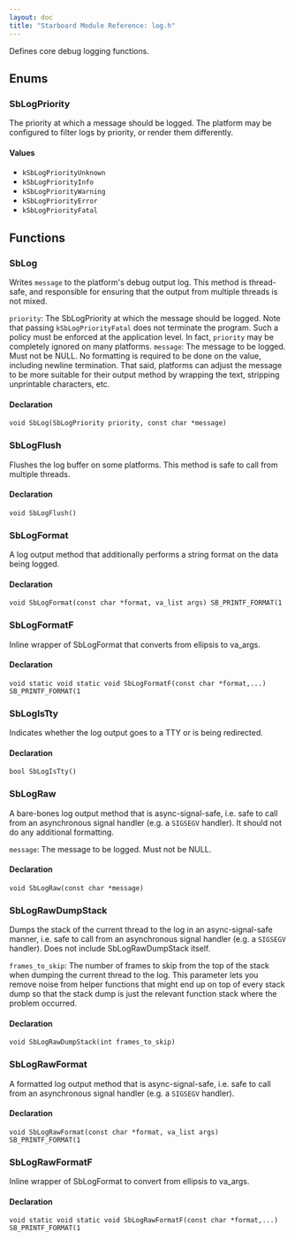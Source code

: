 ```yaml
---
layout: doc
title: "Starboard Module Reference: log.h"
---
```


Defines core debug logging functions.

## Enums ##

### SbLogPriority ###

The priority at which a message should be logged. The platform may be configured
to filter logs by priority, or render them differently.

#### Values ####

*   `kSbLogPriorityUnknown`
*   `kSbLogPriorityInfo`
*   `kSbLogPriorityWarning`
*   `kSbLogPriorityError`
*   `kSbLogPriorityFatal`

## Functions ##

### SbLog ###

Writes `message` to the platform's debug output log. This method is thread-safe,
and responsible for ensuring that the output from multiple threads is not mixed.

`priority`: The SbLogPriority at which the message should be logged. Note that
passing `kSbLogPriorityFatal` does not terminate the program. Such a policy must
be enforced at the application level. In fact, `priority` may be completely
ignored on many platforms. `message`: The message to be logged. Must not be
NULL. No formatting is required to be done on the value, including newline
termination. That said, platforms can adjust the message to be more suitable for
their output method by wrapping the text, stripping unprintable characters, etc.

#### Declaration ####

```
void SbLog(SbLogPriority priority, const char *message)
```

### SbLogFlush ###

Flushes the log buffer on some platforms. This method is safe to call from
multiple threads.

#### Declaration ####

```
void SbLogFlush()
```

### SbLogFormat ###

A log output method that additionally performs a string format on the data being
logged.

#### Declaration ####

```
void SbLogFormat(const char *format, va_list args) SB_PRINTF_FORMAT(1
```

### SbLogFormatF ###

Inline wrapper of SbLogFormat that converts from ellipsis to va_args.

#### Declaration ####

```
void static void static void SbLogFormatF(const char *format,...) SB_PRINTF_FORMAT(1
```

### SbLogIsTty ###

Indicates whether the log output goes to a TTY or is being redirected.

#### Declaration ####

```
bool SbLogIsTty()
```

### SbLogRaw ###

A bare-bones log output method that is async-signal-safe, i.e. safe to call from
an asynchronous signal handler (e.g. a `SIGSEGV` handler). It should not do any
additional formatting.

`message`: The message to be logged. Must not be NULL.

#### Declaration ####

```
void SbLogRaw(const char *message)
```

### SbLogRawDumpStack ###

Dumps the stack of the current thread to the log in an async-signal-safe manner,
i.e. safe to call from an asynchronous signal handler (e.g. a `SIGSEGV`
handler). Does not include SbLogRawDumpStack itself.

`frames_to_skip`: The number of frames to skip from the top of the stack when
dumping the current thread to the log. This parameter lets you remove noise from
helper functions that might end up on top of every stack dump so that the stack
dump is just the relevant function stack where the problem occurred.

#### Declaration ####

```
void SbLogRawDumpStack(int frames_to_skip)
```

### SbLogRawFormat ###

A formatted log output method that is async-signal-safe, i.e. safe to call from
an asynchronous signal handler (e.g. a `SIGSEGV` handler).

#### Declaration ####

```
void SbLogRawFormat(const char *format, va_list args) SB_PRINTF_FORMAT(1
```

### SbLogRawFormatF ###

Inline wrapper of SbLogFormat to convert from ellipsis to va_args.

#### Declaration ####

```
void static void static void SbLogRawFormatF(const char *format,...) SB_PRINTF_FORMAT(1
```
